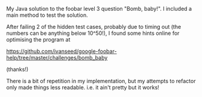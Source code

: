
My Java solution to the foobar level 3 question "Bomb, baby!".
I included a main method to test the solution.

After failing 2 of the hidden test cases, probably due to timing out 
(the numbers can be anything below 10^50!),
I found some hints online for optimising the program at

https://github.com/ivanseed/google-foobar-help/tree/master/challenges/bomb_baby  

(thanks!)

There is a bit of repetition in my implementation, 
but my attempts to refactor only made things less readable.
i.e. it ain't pretty but it works!
